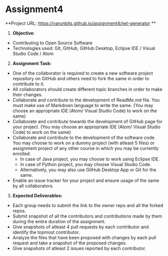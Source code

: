 # Assignment4

**Project URL: https://varunbits.github.io/assignment4/jwt-generator **

1. **Objective**:
* Contributing to Open Source Software
* Technologies used: Git, GitHub, GitHub Desktop, Eclipse IDE / Visual Studio Code / Atom

2. **Assignment Task:**
* One of the collaborator is required to create a new software project repository on GitHub and others need to fork the same in order to contribute to it.
* All collaborators should create different topic branches in order to make their changes.
* Collaborate and contribute to the development of ReadMe.md file. You must make use of Markdown language to write the same.
{You may choose an appropriate IDE (Atom/ Visual Studio Code) to work on the same}
* Collaborate and contribute towards the development of GitHub page for your project.
{You may choose an appropriate IDE (Atom/ Visual Studio Code) to work on the same}
* Collaborate and contribute to the development of the software code. You may choose to work on a dummy project (with atleast 5 files) or assignment project of any other course in which you may be currently enrolled.
  - In case of Java project, you may choose to work using Eclipse IDE.
  - In case of Python project, you may choose Visual Studio Code.
  - Alternatively, you may also use GitHub Desktop App or Git for the same.
* Enable an issue tracker for your project and ensure usage of the same by all collaborators.

3. **Expected Deliverables:**
* Each group needs to submit the link to the owner repo and all the forked repos.
* Submit snapshot of all the contributors and contributions made by them during the entire duration of the assignment.
* Give snapshots of atleast 4 pull requests by each contributor and identify the topmost contributor.
* Analyze the files that have been proposed with changes by each pull request and take a snapshot of the proposed changes.
* Give snapshots of atleast 2 issues reported by each contributor.
